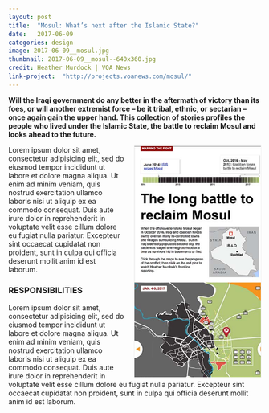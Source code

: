 ```yaml
---
layout: post
title:  "Mosul: What’s next after the Islamic State?"
date:   2017-06-09
categories: design
image: 2017-06-09__mosul.jpg
thumbnail: 2017-06-09__mosul--640x360.jpg
credit: Heather Murdock | VOA News
link-project:  "http://projects.voanews.com/mosul/"
---
```


**Will the Iraqi government do any better in the aftermath of victory than its foes, or will another extremist force – be it tribal, ethnic, or sectarian – once again gain the upper hand. This collection of stories profiles the people who lived under the Islamic State, the battle to reclaim Mosul and looks ahead to the future.**

<a href="http://projects.voanews.com/mosul/"><img src="../img/2017-06-09__mosul__map.jpg" style="border: 1px solid #F1F1F1; float: right; width: 50%; margin-left: 15px;"></a>

Lorem ipsum dolor sit amet, consectetur adipisicing elit, sed do eiusmod tempor incididunt ut labore et dolore magna aliqua. Ut enim ad minim veniam, quis nostrud exercitation ullamco laboris nisi ut aliquip ex ea commodo consequat. Duis aute irure dolor in reprehenderit in voluptate velit esse cillum dolore eu fugiat nulla pariatur. Excepteur sint occaecat cupidatat non proident, sunt in culpa qui officia deserunt mollit anim id est laborum.

### RESPONSIBILITIES

Lorem ipsum dolor sit amet, consectetur adipisicing elit, sed do eiusmod tempor incididunt ut labore et dolore magna aliqua. Ut enim ad minim veniam, quis nostrud exercitation ullamco laboris nisi ut aliquip ex ea commodo consequat. Duis aute irure dolor in reprehenderit in voluptate velit esse cillum dolore eu fugiat nulla pariatur. Excepteur sint occaecat cupidatat non proident, sunt in culpa qui officia deserunt mollit anim id est laborum.